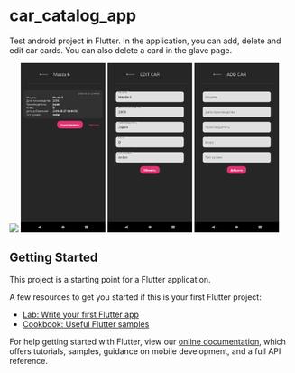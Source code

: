 # car_catalog_app

Test android project in Flutter.
In the application, you can add, delete and edit car cards. You can also delete a card in the glave page.

<img src="images/main.png" width="150"> <img src="images/view.png" width="150"> <img src="images/edit.png" width="150"> <img src="images/add.png" width="150">

## Getting Started

This project is a starting point for a Flutter application.

A few resources to get you started if this is your first Flutter project:

- [Lab: Write your first Flutter app](https://flutter.dev/docs/get-started/codelab)
- [Cookbook: Useful Flutter samples](https://flutter.dev/docs/cookbook)

For help getting started with Flutter, view our 
[online documentation](https://flutter.dev/docs), which offers tutorials, 
samples, guidance on mobile development, and a full API reference.
